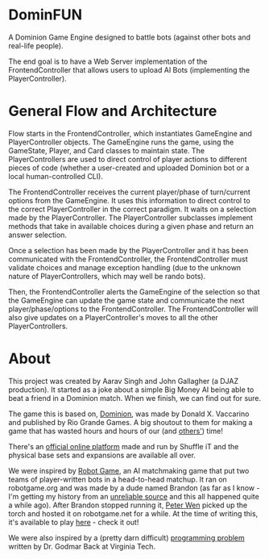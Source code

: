 # DominFUN
A Dominion Game Engine designed to battle bots (against other bots and real-life people).

The end goal is to have a Web Server implementation of the FrontendController that allows users to upload AI Bots (implementing the PlayerController).

# General Flow and Architecture
Flow starts in the FrontendController, which instantiates GameEngine and PlayerController objects. The GameEngine runs the game, using the GameState, Player, and Card classes to maintain state. The PlayerControllers are used to direct control of player actions to different pieces of code (whether a user-created and uploaded Dominion bot or a local human-controlled CLI).

The FrontendController receives the current player/phase of turn/current options from the GameEngine. It uses this information to direct control to the correct PlayerController in the correct paradigm. It waits on a selection made by the PlayerController. The PlayerController subclasses implement methods that take in available choices during a given phase and return an answer selection.

Once a selection has been made by the PlayerController and it has been communicated with the FrontendController, the FrontendController must validate choices and manage exception handling (due to the unknown nature of PlayerControllers, which may well be rando bots).

Then, the FrontendController alerts the GameEngine of the selection so that the GameEngine can update the game state and communicate the next player/phase/options to the FrontendController. The FrontendController will also give updates on a PlayerController's moves to all the other PlayerControllers.

# About
This project was created by Aarav Singh and John Gallagher (a DJAZ production). It started as a joke about a simple Big Money AI being able to beat a friend in a Dominion match. When we finish, we can find out for sure.

The game this is based on, [Dominion](https://en.wikipedia.org/wiki/Dominion_(card_game)), was made by Donald X. Vaccarino and published by Rio Grande Games. A big shoutout to them for making a game that has wasted hours and hours of our (and [others'](http://wiki.dominionstrategy.com/index.php/Main_Page)) time!

There's an [official online platform](https://dominion.games/) made and run by Shuffle iT and the physical base sets and expansions are available all over.

We were inspired by [Robot Game](https://github.com/RobotGame), an AI matchmaking game that put two teams of player-written bots in a head-to-head matchup. It ran on robotgame.org and was made by a dude named Brandon (as far as I know - I'm getting my history from an [unreliable source](https://old.reddit.com/r/robotgame) and this all happened quite a while ago). After Brandon stopped running it, [Peter Wen](https://github.com/WhiteHalmos) picked up the torch and hosted it on robotgame.net for a while. At the time of writing this, it's available to play [here](http://rg.robotgame.edu.pl/) - check it out!

We were also inspired by a (pretty darn difficult) [programming problem](https://pcs.cs.cloud.vt.edu/problems/231) written by Dr. Godmar Back at Virginia Tech.